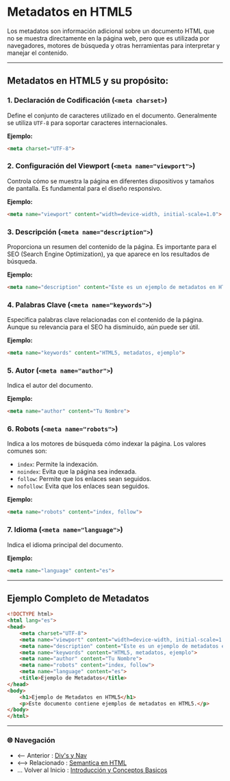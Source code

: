 # Metadatos en HTML5

Los metadatos son información adicional sobre un documento HTML que no se muestra directamente en la página web, pero que es utilizada por navegadores, motores de búsqueda y otras herramientas para interpretar y manejar el contenido.

---

## Metadatos en HTML5 y su propósito:

### **1. Declaración de Codificación (`<meta charset>`)**

Define el conjunto de caracteres utilizado en el documento. Generalmente se utiliza `UTF-8` para soportar caracteres internacionales.

**Ejemplo:**

```html
<meta charset="UTF-8">
```

### **2. Configuración del Viewport (`<meta name="viewport">`)**

Controla cómo se muestra la página en diferentes dispositivos y tamaños de pantalla. Es fundamental para el diseño responsivo.

**Ejemplo:**

```html
<meta name="viewport" content="width=device-width, initial-scale=1.0">
```

### **3. Descripción (`<meta name="description">`)**

Proporciona un resumen del contenido de la página. Es importante para el SEO (Search Engine Optimization), ya que aparece en los resultados de búsqueda.

**Ejemplo:**

```html
<meta name="description" content="Este es un ejemplo de metadatos en HTML5">
```

### **4. Palabras Clave (`<meta name="keywords">`)**

Especifica palabras clave relacionadas con el contenido de la página. Aunque su relevancia para el SEO ha disminuido, aún puede ser útil.

**Ejemplo:**

```html
<meta name="keywords" content="HTML5, metadatos, ejemplo">
```

### **5. Autor (`<meta name="author">`)**

Indica el autor del documento.

**Ejemplo:**

```html
<meta name="author" content="Tu Nombre">
```

### **6. Robots (`<meta name="robots">`)**

Indica a los motores de búsqueda cómo indexar la página. Los valores comunes son:

  - `index`: Permite la indexación.
  - `noindex`: Evita que la página sea indexada.
  - `follow`: Permite que los enlaces sean seguidos.
  - `nofollow`: Evita que los enlaces sean seguidos.

**Ejemplo:**

```html
<meta name="robots" content="index, follow">
```

### **7. Idioma (`<meta name="language">`)**

Indica el idioma principal del documento.

**Ejemplo:**

```html
<meta name="language" content="es">
```

---

## Ejemplo Completo de Metadatos

```html
<!DOCTYPE html>
<html lang="es">
<head>
    <meta charset="UTF-8">
    <meta name="viewport" content="width=device-width, initial-scale=1.0">
    <meta name="description" content="Este es un ejemplo de metadatos en HTML5">
    <meta name="keywords" content="HTML5, metadatos, ejemplo">
    <meta name="author" content="Tu Nombre">
    <meta name="robots" content="index, follow">
    <meta name="language" content="es">
    <title>Ejemplo de Metadatos</title>
</head>
<body>
    <h1>Ejemplo de Metadatos en HTML5</h1>
    <p>Este documento contiene ejemplos de metadatos en HTML5.</p>
</body>
</html>
```

---

### 🌐 Navegación

- <-- Anterior : [Div's y Nav](Div's%20y%20Nav.md)
- <--> Relacionado : [Semantica en HTML](Semantica%20en%20HTML.md)
- ... Volver al Inicio : [Introducción y Conceptos Basicos](Introducción%20y%20Conceptos%20Basicos.md)
